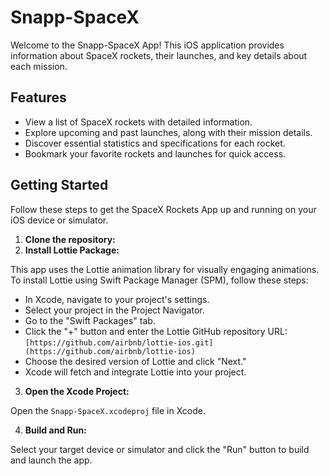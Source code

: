 # Snapp-SpaceX

Welcome to the Snapp-SpaceX App! This iOS application provides information about SpaceX rockets, their launches, and key details about each mission.

## Features

- View a list of SpaceX rockets with detailed information.
- Explore upcoming and past launches, along with their mission details.
- Discover essential statistics and specifications for each rocket.
- Bookmark your favorite rockets and launches for quick access.

## Getting Started

Follow these steps to get the SpaceX Rockets App up and running on your iOS device or simulator.

1. **Clone the repository:**
2. **Install Lottie Package:**

This app uses the Lottie animation library for visually engaging animations. To install Lottie using Swift Package Manager (SPM), follow these steps:

- In Xcode, navigate to your project's settings.
- Select your project in the Project Navigator.
- Go to the "Swift Packages" tab.
- Click the "+" button and enter the Lottie GitHub repository URL: `[https://github.com/airbnb/lottie-ios.git](https://github.com/airbnb/lottie-ios)`
- Choose the desired version of Lottie and click "Next."
- Xcode will fetch and integrate Lottie into your project.

3. **Open the Xcode Project:**

Open the `Snapp-SpaceX.xcodeproj` file in Xcode.

4. **Build and Run:**

Select your target device or simulator and click the "Run" button to build and launch the app.
